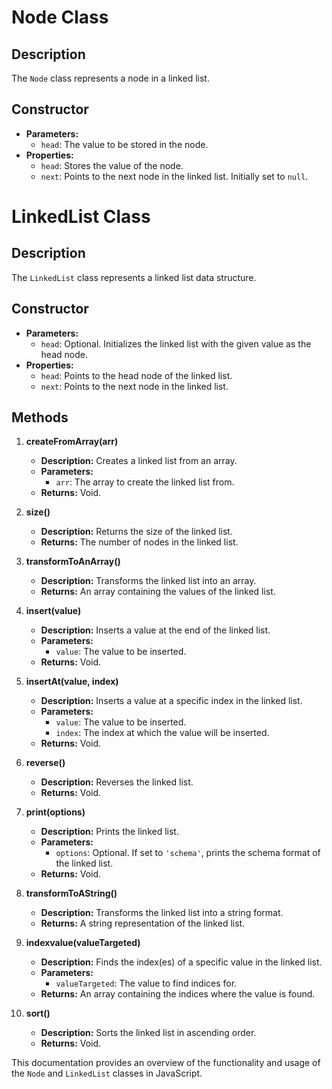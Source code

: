 # Node Class


## Description
The `Node` class represents a node in a linked list.

## Constructor
- **Parameters:**
  - `head`: The value to be stored in the node.
- **Properties:**
  - `head`: Stores the value of the node.
  - `next`: Points to the next node in the linked list. Initially set to `null`.

# LinkedList Class

## Description
The `LinkedList` class represents a linked list data structure.

## Constructor
- **Parameters:**
  - `head`: Optional. Initializes the linked list with the given value as the head node.
- **Properties:**
  - `head`: Points to the head node of the linked list.
  - `next`: Points to the next node in the linked list.

## Methods

1. **createFromArray(arr)**
   - **Description:** Creates a linked list from an array.
   - **Parameters:**
     - `arr`: The array to create the linked list from.
   - **Returns:** Void.

2. **size()**
   - **Description:** Returns the size of the linked list.
   - **Returns:** The number of nodes in the linked list.

3. **transformToAnArray()**
   - **Description:** Transforms the linked list into an array.
   - **Returns:** An array containing the values of the linked list.

4. **insert(value)**
   - **Description:** Inserts a value at the end of the linked list.
   - **Parameters:**
     - `value`: The value to be inserted.
   - **Returns:** Void.

5. **insertAt(value, index)**
   - **Description:** Inserts a value at a specific index in the linked list.
   - **Parameters:**
     - `value`: The value to be inserted.
     - `index`: The index at which the value will be inserted.
   - **Returns:** Void.

6. **reverse()**
   - **Description:** Reverses the linked list.
   - **Returns:** Void.

7. **print(options)**
   - **Description:** Prints the linked list.
   - **Parameters:**
     - `options`: Optional. If set to `'schema'`, prints the schema format of the linked list.
   - **Returns:** Void.

8. **transformToAString()**
   - **Description:** Transforms the linked list into a string format.
   - **Returns:** A string representation of the linked list.

9. **indexvalue(valueTargeted)**
   - **Description:** Finds the index(es) of a specific value in the linked list.
   - **Parameters:**
     - `valueTargeted`: The value to find indices for.
   - **Returns:** An array containing the indices where the value is found.

10. **sort()**
    - **Description:** Sorts the linked list in ascending order.
    - **Returns:** Void.

This documentation provides an overview of the functionality and usage of the `Node` and `LinkedList` classes in JavaScript.
